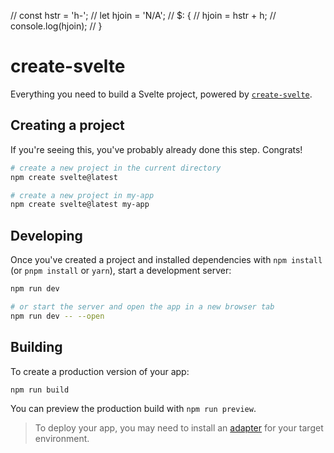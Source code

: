 <!-- <div slot="content-1" id="content-1--pageAdmin" class="bg-white text-black"> -->
<!-- body -->
<!-- <div class="grid grid-flow-col content-start"> -->
<!-- <LayoutCenter1> -->
<!-- hh={'space.' + DATAJSON__HEADER_APP__HEIGHT} -->
<!-- <LayoutCenter1> -->
<!-- <slot name="app" /> -->
<!-- </LayoutCenter1> -->
<!-- hh={'space.' + DATAJSON__HEADER_APP__HEIGHT} -->
<!-- <LayoutCenter1> -->
<!-- <slot name="admin">
		<div class="">bloc d admin</div>
	</slot> -->
<!-- </LayoutCenter1> -->
<!-- </div> -->
<!-- </LayoutCenter1> -->
<!-- </div> -->

<!--  -->
<style>
	/* .bloc-admin.isAdmin {
		@apply block h-full w-96 border border-purple-500;
	} */
</style>

// const hstr = 'h-';
// let hjoin = 'N/A';
// $: {
// hjoin = hstr + h;
// console.log(hjoin);
// }

<!-- this is the main header -->
<!-- {@debug hjoin} -->
<!-- class="{hjoin}  -->
<div id="catalog-header" class=" border border-yellow-500" />
<!-- just to equilibrate the previous absolute... -->
<!-- <div class=" h-{h} bg-red-200  " /> -->

# create-svelte

Everything you need to build a Svelte project, powered by [`create-svelte`](https://github.com/sveltejs/kit/tree/master/packages/create-svelte).

## Creating a project

If you're seeing this, you've probably already done this step. Congrats!

```bash
# create a new project in the current directory
npm create svelte@latest

# create a new project in my-app
npm create svelte@latest my-app
```

## Developing

Once you've created a project and installed dependencies with `npm install` (or `pnpm install` or `yarn`), start a development server:

```bash
npm run dev

# or start the server and open the app in a new browser tab
npm run dev -- --open
```

## Building

To create a production version of your app:

```bash
npm run build
```

You can preview the production build with `npm run preview`.

> To deploy your app, you may need to install an [adapter](https://kit.svelte.dev/docs/adapters) for your target environment.
